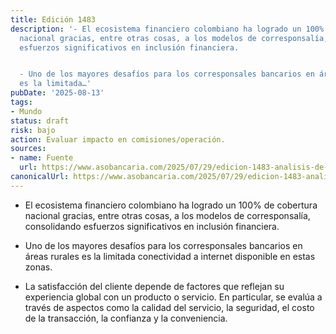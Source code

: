 ```yaml
---
title: Edición 1483
description: '- El ecosistema financiero colombiano ha logrado un 100% de cobertura
  nacional gracias, entre otras cosas, a los modelos de corresponsalía, consolidando
  esfuerzos significativos en inclusión financiera.


  - Uno de los mayores desafíos para los corresponsales bancarios en áreas rurales
  es la limitada…'
pubDate: '2025-08-13'
tags:
- Mundo
status: draft
risk: bajo
action: Evaluar impacto en comisiones/operación.
sources:
- name: Fuente
  url: https://www.asobancaria.com/2025/07/29/edicion-1483-analisis-de-los-factores-que-influyen-en-la-satisfaccion-del-cliente-en-la-corresponsalia/
canonicalUrl: https://www.asobancaria.com/2025/07/29/edicion-1483-analisis-de-los-factores-que-influyen-en-la-satisfaccion-del-cliente-en-la-corresponsalia/
---
```

- El ecosistema financiero colombiano ha logrado un 100% de cobertura nacional gracias, entre otras cosas, a los modelos de corresponsalía, consolidando esfuerzos significativos en inclusión financiera.

- Uno de los mayores desafíos para los corresponsales bancarios en áreas rurales es la limitada conectividad a internet disponible en estas zonas.

- La satisfacción del cliente depende de factores que reflejan su experiencia global con un producto o servicio. En particular, se evalúa a través de aspectos como la calidad del servicio, la seguridad, el costo de la transacción, la confianza y la conveniencia.